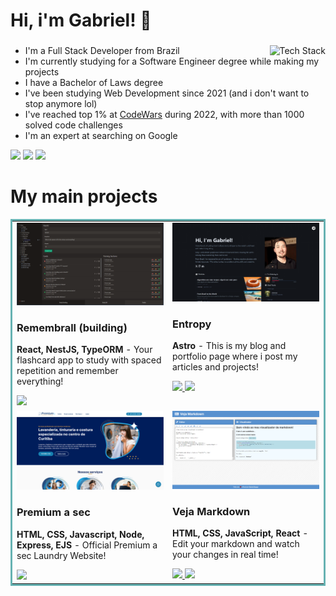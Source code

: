 <h1>Hi, i'm Gabriel! 👋</h1>
<h3></h3>
<div>
  <img align="right" src="https://skillicons.dev/icons?i=ts,react,angular,tailwind,nodejs,nestjs,postgres,redis&perline=4" alt="Tech Stack"  />
  <ul align="left">
    <li>I'm a Full Stack Developer from Brazil</li><li>I'm currently studying for a Software Engineer degree while making my projects</li><li>I have a Bachelor of Laws degree</li><li>I've been studying Web Development since 2021 (and i don't want to stop anymore lol)</li><li>I've reached top 1% at <a href="https://www.codewars.com/users/Arqui_" target="_blank">CodeWars</a> during 2022, with more than 1000 solved code challenges</li><li>I'm an expert at searching on Google</li>
  </ul>
</div>
<p>
  <a style="text-decoration: none" href="https://drive.google.com/file/d/1XRrj7WUsnficpyf4gyrMtPmvsBxC8Bvw/view?usp=sharing" target="_blank">
    <img src="https://img.shields.io/badge/Curriculum-green?style=for-the-badge&color=29374d&logo=astro&logoColor=white" />
  </a>
  <a style="text-decoration: none" href="https://www.linkedin.com/in/gstoppa/" target="_blank">
    <img src="https://img.shields.io/badge/LinkedIn-green?style=for-the-badge&color=29374d&logo=linkedin" />
  </a>
  <a style="text-decoration: none" href="https://twitter.com/devgabriel_" target="_blank">
    <img src="https://img.shields.io/badge/Twitter-green?style=for-the-badge&color=29374d&logo=x" />
  </a>
</p>
<h1>My main projects</h1>
<table bordercolor="#66b2b2">
  <tr>
    <td width="50%" valign="top">
      <a target="_blank" href="https://raw.githubusercontent.com/Arquimidio/Arquimidio/main/remembrall-dark.PNG">
        <img src="https://github.com/Arquimidio/Arquimidio/raw/main/remembrall-dark.PNG" width="100%"  alt="Remembrall (building)" />
      </a>
      <h3>Remembrall (building)</h3>
      <p>
      </p>
      <p><strong>React, NestJS, TypeORM</strong> - Your flashcard app to study with spaced repetition and remember everything!</p>
      <a href="https://raw.githubusercontent.com/Arquimidio/Arquimidio/main/remembrall-dark.PNG" target="_blank">
        <img src="https://img.shields.io/badge/Website-green?style=for-the-badge&color=29374d" />
      </a>
    </td>
    <td width="50%" valign="top">
      <a target="_blank" href="https://www.gabrielstoppa.com/">
        <img src="https://github.com/Arquimidio/Arquimidio/raw/main/d-entropy.png" width="100%"  alt="Entropy" />
      </a>
      <h3>Entropy</h3>
      <p>
      </p>
      <p><strong>Astro</strong> - This is my blog and portfolio page where i post my articles and projects!</p>
      <a href="https://www.gabrielstoppa.com/" target="_blank">
        <img src="https://img.shields.io/badge/Website-green?style=for-the-badge&color=29374d" />
      </a>
      <a href="https://github.com/Arquimidio/entropy" target="_blank">
        <img src="https://img.shields.io/badge/Code-lightgrey?style=for-the-badge&logo=github" />
      </a>
    </td>
  </tr>
  <tr>
    <td width="50%" valign="top">
      <a target="_blank" href="https://www.premiumasec.com.br/">
        <img src="https://github.com/Arquimidio/Arquimidio/raw/main/premium.PNG" width="100%"  alt="Premium a sec" />
      </a>
      <h3>Premium a sec</h3>
      <p>
      </p>
      <p><strong>HTML, CSS, Javascript, Node, Express, EJS</strong> - Official Premium a sec Laundry Website!</p>
      <a href="https://www.premiumasec.com.br/" target="_blank">
        <img src="https://img.shields.io/badge/Website-green?style=for-the-badge&color=29374d" />
      </a>
    </td>
    <td width="50%" valign="top">
      <a target="_blank" href="https://arquimidio.github.io/vejaMarkdown/">
        <img src="https://github.com/Arquimidio/Arquimidio/raw/main/veja-markdown.png" width="100%"  alt="Veja Markdown" />
      </a>
      <h3>Veja Markdown</h3>
      <p>
      </p>
      <p><strong>HTML, CSS, JavaScript, React</strong> - Edit your markdown and watch your changes in real time!</p>
      <a href="https://arquimidio.github.io/vejaMarkdown/" target="_blank">
        <img src="https://img.shields.io/badge/Website-green?style=for-the-badge&color=29374d" />
      </a>
      <a href="https://github.com/Arquimidio/vejaMarkdown" target="_blank">
        <img src="https://img.shields.io/badge/Code-lightgrey?style=for-the-badge&logo=github" />
      </a>
    </td>
  </tr>
</table>